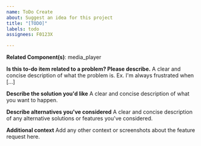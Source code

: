 ```yaml
---
name: ToDo Create
about: Suggest an idea for this project
title: "[TODO]"
labels: todo
assignees: F0123X

---
```


**Related Component(s)**: media_player 

**Is this to-do item related to a problem? Please describe.**
A clear and concise description of what the problem is. Ex. I'm always frustrated when [...]

**Describe the solution you'd like**
A clear and concise description of what you want to happen.

**Describe alternatives you've considered**
A clear and concise description of any alternative solutions or features you've considered.

**Additional context**
Add any other context or screenshots about the feature request here.
